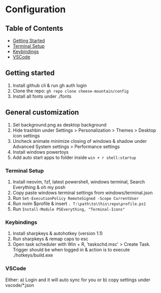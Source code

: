 # Configuration

## Table of Contents

- [Getting Started](#getting-started)
- [Terminal Setup](#terminal-setup)
- [Keybindings](#keybindings)
- [VSCode](#vscode)

## Getting started

1. Install github cli & run gh auth login
2. Clone the repo: ```gh repo clone cheese-mountain/config```
3. Install all fonts under ./fonts

## General customization
1. Set background.png as desktop background
2. Hide trashbin under Settings > Personalization > Themes > Desktop icon settings 
3. Uncheck animate minimize closing of windows & shadow under Advanced System settings > Performance settings
4. Install windows powertoys
5. Add auto start apps to folder inside ```win + r shell:startup```

### Terminal Setup

1. Install neovim, fzf, latest powershell, windows terminal, Search Everything & oh my posh
2. Copy paste windows terminal settings from windows/terminal.json
3. Run ```Set-ExecutionPolicy RemoteSigned -Scope CurrentUser```
4. Run nvim $profile & insert ```. T:\path\to\this\repo\profile.ps1```
5. Run ```Install-Module PSEverything, "Terminal-Icons"```

### Keybindings

1. Install sharpkeys & autohotkey (version 1.1)
2. Run sharpkeys & remap caps to esc
2. Open task scheduler with Win + R, 'taskschd.msc' > Create Task. Trigger should be when logged in & action is to execute ./hotkeys/build.exe

### VSCode

Either:
a) Login and it will auto sync for you or
b) copy settings under vscode/*.json
